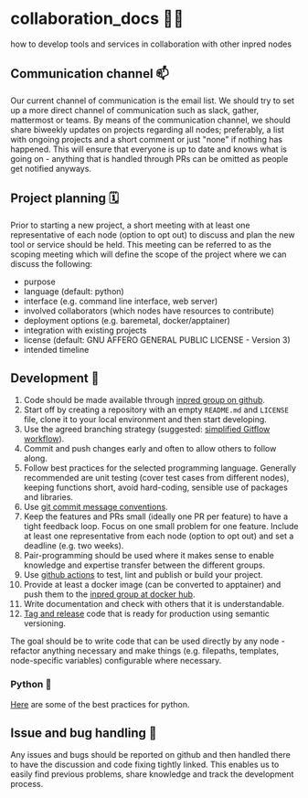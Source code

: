# collaboration_docs 👥💬

how to develop tools and services in collaboration with other inpred nodes

## Communication channel 📫

Our current channel of communication is the email list. We should try to set up a more direct channel of communication such as slack, gather, mattermost or teams. By means of the communication channel, we should share biweekly updates on projects regarding all nodes; preferably, a list with ongoing projects and a short comment or just "none" if nothing has happened. This will ensure that everyone is up to date and knows what is going on - anything that is handled through PRs can be omitted as people get notified anyways.

## Project planning 🗓️

Prior to starting a new project, a short meeting with at least one representative of each node (option to opt out) to discuss and plan the new tool or service should be held. This meeting can be referred to as the scoping meeting which will define the scope of the project where we can discuss the following:

- purpose
- language (default: python)
- interface (e.g. command line interface, web server)
- involved collaborators (which nodes have resources to contribute)
- deployment options (e.g. baremetal, docker/apptainer)
- integration with existing projects
- license (default: GNU AFFERO GENERAL PUBLIC LICENSE - Version 3)
- intended timeline

## Development 🔧

1. Code should be made available through [inpred group on github](https://github.com/InPreD).
2. Start off by creating a repository with an empty `README.md` and `LICENSE` file, clone it to your local environment and then start developing.
3. Use the agreed branching strategy (suggested: [simplified Gitflow workflow](https://inpred.github.io/24-03_bioinfo_ws/#22)).
4. Commit and push changes early and often to allow others to follow along.
5. Follow best practices for the selected programming language. Generally recommended are unit testing (cover test cases from different nodes), keeping functions short, avoid hard-coding, sensible use of packages and libraries.
6. Use [git commit message conventions](https://inpred.github.io/24-03_bioinfo_ws/#19).
7. Keep the features and PRs small (ideally one PR per feature) to have a tight feedback loop. Focus on one small problem for one feature. Include at least one representative from each node (option to opt out) and set a deadline (e.g. two weeks).
8. Pair-programming should be used where it makes sense to enable knowledge and expertise transfer between the different groups.
9. Use [github actions](https://inpred.github.io/24-03_bioinfo_ws/#24) to test, lint and publish or build your project.
10. Provide at least a docker image (can be converted to apptainer) and push them to the [inpred group at docker hub](https://hub.docker.com/u/inpred).
11. Write documentation and check with others that it is understandable.
12. [Tag and release](https://inpred.github.io/24-03_bioinfo_ws/#52) code that is ready for production using semantic versioning.

The goal should be to write code that can be used directly by any node - refactor anything necessary and make things (e.g. filepaths, templates, node-specific variables) configurable where necessary.

### Python 🐍

[Here](https://inpred.github.io/24-03_bioinfo_ws/#72) are some of the best practices for python.

## Issue and bug handling 🐞

Any issues and bugs should be reported on github and then handled there to have the discussion and code fixing tightly linked. This enables us to easily find previous problems, share knowledge and track the development process.
